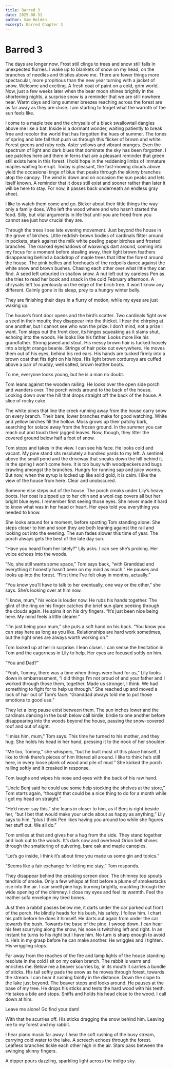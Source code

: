 ```yaml
---
title: Barred 3
date: 2025-08-31
author: Sam Holden
excerpt: Barred Chapter 3
---
```


# Barred 3

The days are longer now. Frost still clings to trees and snow still falls in unexpected flurries. I wake up to blankets of snow on my head, on the branches of needles and thistles above me. There are fewer things more spectacular, more propitious than the new year turning with a jacket of snow. Welcome and exciting. A fresh coat of paint on a cold, grim world. Now, just a few weeks later when the bear moon shines brightly in the shortening nights, a surprise snow is a reminder that we are still nowhere near. Warm days and long summer breezes reaching across the forest are as far away as they are close. I am starting to forget what the warmth of the sun feels like. 

I come to a maple tree and the chrysalis of a black swallowtail dangles above me like a bat. Inside is a dormant wonder, waiting patiently to break free and recolor the world that has forgotten the hues of summer. The tones of spring and late fall that push us through this flicker of brown and white.  Forest greens and ruby reds. Aster yellows and vibrant oranges. Even the spectrum of light and dark blues that dominate the sky has been forgotten. I see patches here and there in ferns that are a pleasant reminder that green still exists here in this forest. I hold hope in the reddening limbs of immature maples waiting to erupt. 
Today is pleasant, the fast-moving clouds above yield the occasional tinge of blue that peaks through the skinny branches atop the canopy. The wind is down and on occasion the sun peaks and lets itself known. A reminder that it does still exist and sooner rather than later it will be here to stay. For now, it passes back underneath an endless gray sheet.

I like to watch them come and go. Bicker about their little things the way only a family does. Who left the wood where and who hasn’t started the food. Silly, but vital arguments in life that until you are freed from you cannot see just how crucial they are.

Through the trees I see late evening movement. Just beyond the house in the grove of birches. Little reddish-brown bodies of cardinals flitter around in pockets, stark against the milk white peeling paper birches and frosted branches. The marked eyeshadows of waxwings dart around, coming into my focus for a moment before stealing away, their light brown feathers disappearing behind a backdrop of  maple trees that litter the forest around the house. The pink bellies and foreheads of the redpolls dance against the white snow and brown bushes. Chasing each other over what little they can find. A seed left unburied in shallow snow. A nut left out by careless Pen as she tries to read her book and snack in the cold February afternoon. A chrysalis left too perilously on the edge of the birch tree. It won’t know any different. Calmly gone in its sleep, prey to a hungry winter belly.  

They are finishing their days in a flurry of motion, while my eyes are just waking up.

The house’s front door opens and the bird’s scatter. Two cardinals fight over a seed in their mouth; they disappear into the thicket. I hear the chirping at one another, but I cannot see who won the prize. I don’t mind, not a prize I want. 
Tom steps out the front door, its hinges squeaking as it slams shut, echoing into the woods. He looks like his father. Looks more like his grandfather. Strong jawed and stout. His messy brown hair is tucked loosely into a bright orange beanie. Strings of hair poke out everywhere. He moves them out of his eyes, behind his red ears. His hands are tucked firmly into a brown coat that fits tight on his hips. His light brown corduroys are cuffed above a pair of muddy, well salted, brown leather boots. 

To me, everyone looks young, but he is a man no doubt. 

Tom leans against the wooden railing. He looks over the open side porch and wanders over. The porch winds around to the back of the house. Looking down over the hill that drops straight off the back of the house. A slice of rocky cake. 

The white pines that line the creek running away from the house carry snow on every branch. Their bare, lower branches make for good watching. White and yellow birches fill the hollow. Moss grows up their patchy bark, searching for solace away from the frozen ground. In the summer you can reach out and touch their jagged leaves. Now, though, they litter the covered ground below half a foot of snow. 

Tom stops and takes in the view. I can see his face. He looks cold and vacant. My pine stand sits resolutely a hundred yards to my left. A sentinel above the small pond and the driveway that sneaks down the hill behind it. In the spring I won’t come here. It is too busy with woodpeckers and bugs crawling amongst the branches. Hungry for running sap and juicy worms. But now, when the syrup is locked up like solid gold, it is calm. I like the view of the house from here. Clear and unobscured.

Someone else steps out of the house. The porch creaks under Lily’s heavy boots. Her coat is zipped up to her chin and a wool cap covers all but her bright blue eyes. I remember first seeing those eyes. She never made it hard to know what was in her head or heart. Her eyes told you everything you needed to know. 

She looks around for a moment, before spotting Tom standing alone. She steps closer to him and soon they are both leaning against the rail and looking out into the evening. The sun fades slower this time of year. The porch always gets the best of the late day sun.

“Have you heard from her lately?” Lily asks. I can see she’s probing. Her voice echoes into the woods.

“No, she still wants some space,” Tom says back, “with Granddad and everything it honestly hasn’t been on my mind as much.” He pauses and looks up into the forest. “First time I’ve felt okay in months, actually.”

“You know you’ll have to talk to her eventually, one way or the other,” she says. She’s looking over at him now.

“I know, mum,” his voice is louder now. He rubs his hands together. The glint of the ring on his finger catches the brief sun glare peeking through the clouds again. He spins it on his dry fingers. “It’s just been nice being here. My mind feels a little clearer.”

“I’m just being your mum,” she puts a soft hand on his back. “You know you can stay here as long as you like. Relationships are hard work sometimes, but the right ones are always worth working on.”

Tom looked up at her in surprise. I lean closer. I can sense the hesitation in Tom and the eagerness in Lily to help. Her eyes are focused softly on him.

“You and Dad?”

“Yeah, Tommy, there was a time when things were hard for us,” Lily looks down in embarrassment, “I did things I’m not proud of and your father and I worked through those them, together. Made us stronger, I think. We had something to fight for to help us through.” She reached up and moved a lock of hair out of Tom’s face. “Granddad always told me to put those emotions to good use.” 

They let a long pause exist between them. The sun inches lower and the cardinals dancing in the bush below call birdie, birdie to one another before disappearing into the woods beyond the house, passing the snow-covered roof and out of sight. 

“I miss him, mum,” Tom says. This time he turned to his mother, and they hug. She holds his head in her hand, pressing it to the nook of her shoulder.

“Me too, Tommy,” she whispers, “but he built most of this place himself, I like to think there’s pieces of him littered all around. I like to think he’s still here, in every loose plank of wood and pile of mud.” She kicked the porch railing softly and it creaked in response.

Tom laughs and wipes his nose and eyes with the back of his raw hand. 

“Uncle Benj said he could use some help stocking the shelves at the store,” Tom starts again, “thought that could be a nice thing to do for a month while I get my head on straight.”

“He’d never say this,” she leans in closer to him, as if Benj is right beside her, “but I bet that would make your uncle about as happy as anything,” Lily says to him, “plus I think Pen likes having you around too while she figures her stuff out. We all do.”

Tom smiles at that and gives her a hug from the side. They stand together and look out to the woods. It’s dark now and overhead Orion belt shines through the smattering of quivering, bare oak and maple canopies. 

“Let’s go inside, I think it’s about time you made us some gin and tonics.”

“Seems like a fair exchange for letting me stay,” Tom responds. 

They disappear behind the creaking screen door. The chimney top spouts tendrils of smoke. Only a few whisps at first before a plume of smokestacks rise into the air. I can smell pine logs burning brightly, crackling through the wide opening of the chimney. I close my eyes and feel its warmth. Feel the leather sofa envelope my tired bones. 

Just then a rabbit passes below me, it darts under the car parked out front of the porch. He blindly heads for his bush, his safety. I follow him. I chart his path before he does it himself. He darts out again from under the car towards the bush. Towards the base of the pine. I swoop down. I can hear his feet scurrying along the snow, his nose is twitching left and right. In an instant he turns to his right but I have him. No turn is sharp enough to avoid it. He’s in my grasp before he can make another. He wriggles and I tighten. His wriggling stops. 

Far away from the reaches of the fire and lamp lights of the house standing resolute in the cold I sit on my oaken branch. The rabbit is warm and enriches me. 
Below me a beaver scurries by, in its mouth it carries a bundle of sticks. His tail softly pads the snow as he moves through forest, towards the stream. I can hear it rushing faintly in the distance. Down the slope to the lake just beyond. The beaver stops and looks around. He pauses at the base of my tree. He drops his sticks and tests the hard wood with his teeth. He takes a bite and stops. Sniffs and holds his head close to the wood. I call down at him.

Leave me alone! Go find your dam!

With that he scurries off. His sticks dragging the snow behind him. Leaving me to my forest and my rabbit. 

I hear piano music far away. I hear the soft rushing of the busy stream, carrying cold water to the lake. A screech echoes through the forest. Leafless branches tickle each other high in the air. Stars pass between the swinging skinny fingers. 

A dipper pours dazzling, sparkling light across the indigo sky. 

